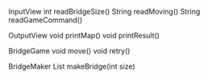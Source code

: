 InputView
    int readBridgeSize()
    String readMoving()
    String readGameCommand()

OutputView
    void printMap()
    void printResult()

BridgeGame
    void move()
    void retry()

BridgeMaker
    List<String> makeBridge(int size)